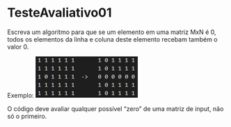# TesteAvaliativo01

Escreva um algoritmo para que se um elemento em uma matriz MxN é 0, todos os elementos da linha e coluna deste elemento recebam também o valor 0.


Exemplo:
![Alt text](Imagem/imagem1.png?raw=true "Exemplo")

O código deve avaliar qualquer possível “zero” de uma matriz de input, não só o primeiro.
